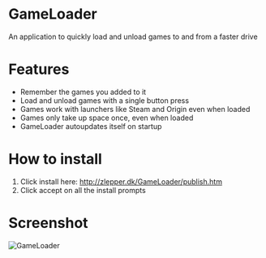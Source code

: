 # GameLoader
An application to quickly load and unload games to and from a faster drive

# Features
* Remember the games you added to it
* Load and unload games with a single button press
* Games work with launchers like Steam and Origin even when loaded
* Games only take up space once, even when loaded
* GameLoader autoupdates itself on startup

# How to install
1. Click install here: http://zlepper.dk/GameLoader/publish.htm
2. Click accept on all the install prompts

# Screenshot
![GameLoader](http://i.imgur.com/DCO0ndc.png "GameLoader")

